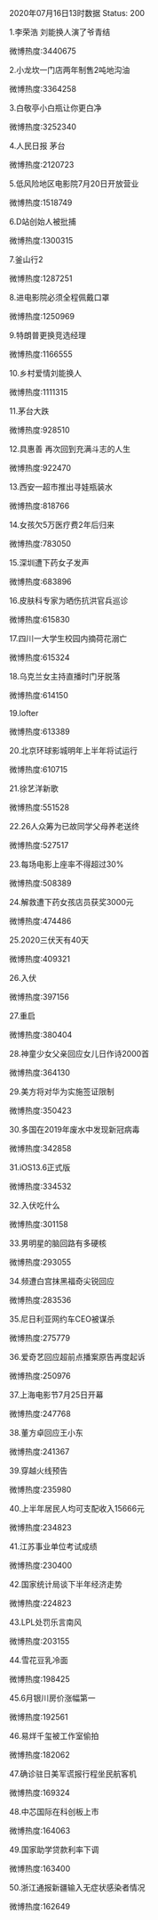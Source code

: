 2020年07月16日13时数据
Status: 200

1.李荣浩 刘能换人演了爷青结

微博热度:3440675

2.小龙坎一门店两年制售2吨地沟油

微博热度:3364258

3.白敬亭小白瓶让你更白净

微博热度:3252340

4.人民日报 茅台

微博热度:2120723

5.低风险地区电影院7月20日开放营业

微博热度:1518749

6.D站创始人被批捕

微博热度:1300315

7.釜山行2

微博热度:1287251

8.进电影院必须全程佩戴口罩

微博热度:1250969

9.特朗普更换竞选经理

微博热度:1166555

10.乡村爱情刘能换人

微博热度:1111315

11.茅台大跌

微博热度:928510

12.具惠善 再次回到充满斗志的人生

微博热度:922470

13.西安一超市推出寻娃瓶装水

微博热度:818766

14.女孩欠5万医疗费2年后归来

微博热度:783050

15.深圳遭下药女子发声

微博热度:683896

16.皮肤科专家为晒伤抗洪官兵巡诊

微博热度:615830

17.四川一大学生校园内摘荷花溺亡

微博热度:615324

18.乌克兰女主持直播时门牙脱落

微博热度:614150

19.lofter

微博热度:613389

20.北京环球影城明年上半年将试运行

微博热度:610715

21.徐艺洋新歌

微博热度:551528

22.26人众筹为已故同学父母养老送终

微博热度:527517

23.每场电影上座率不得超过30%

微博热度:508389

24.解救遭下药女孩店员获奖3000元

微博热度:474486

25.2020三伏天有40天

微博热度:409321

26.入伏

微博热度:397156

27.重启

微博热度:380404

28.神童少女父亲回应女儿日作诗2000首

微博热度:364130

29.美方将对华为实施签证限制

微博热度:350423

30.多国在2019年废水中发现新冠病毒

微博热度:342858

31.iOS13.6正式版

微博热度:334532

32.入伏吃什么

微博热度:301158

33.男明星的脑回路有多硬核

微博热度:293055

34.频遭白宫抹黑福奇尖锐回应

微博热度:283536

35.尼日利亚网约车CEO被谋杀

微博热度:275779

36.爱奇艺回应超前点播案原告再度起诉

微博热度:250976

37.上海电影节7月25日开幕

微博热度:247768

38.董方卓回应王小东

微博热度:241367

39.穿越火线预告

微博热度:235980

40.上半年居民人均可支配收入15666元

微博热度:234823

41.江苏事业单位考试成绩

微博热度:230400

42.国家统计局谈下半年经济走势

微博热度:224823

43.LPL处罚乐言南风

微博热度:203155

44.雪花豆乳冷面

微博热度:198425

45.6月银川房价涨幅第一

微博热度:192561

46.易烊千玺被工作室偷拍

微博热度:182062

47.确诊驻日美军谎报行程坐民航客机

微博热度:169324

48.中芯国际在科创板上市

微博热度:164063

49.国家助学贷款利率下调

微博热度:163400

50.浙江通报新疆输入无症状感染者情况

微博热度:162649

